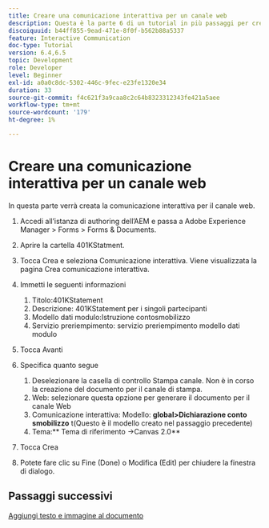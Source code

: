 ```yaml
---
title: Creare una comunicazione interattiva per un canale web
description: Questa è la parte 6 di un tutorial in più passaggi per creare il tuo primo documento di comunicazione interattiva. In questa parte verrà creata la comunicazione interattiva per il canale web.
discoiquuid: b44ff855-9ead-471e-8f0f-b562b88a5337
feature: Interactive Communication
doc-type: Tutorial
version: 6.4,6.5
topic: Development
role: Developer
level: Beginner
exl-id: a0a0c8dc-5302-446c-9fec-e23fe1320e34
duration: 33
source-git-commit: f4c621f3a9caa8c2c64b8323312343fe421a5aee
workflow-type: tm+mt
source-wordcount: '179'
ht-degree: 1%

---
```


# Creare una comunicazione interattiva per un canale web

In questa parte verrà creata la comunicazione interattiva per il canale web.

1. Accedi all’istanza di authoring dell’AEM e passa a Adobe Experience Manager > Forms > Forms &amp; Documents.
1. Aprire la cartella 401KStatment.
1. Tocca Crea e seleziona Comunicazione interattiva. Viene visualizzata la pagina Crea comunicazione interattiva.
1. Immetti le seguenti informazioni

   1. Titolo:401KStatement
   1. Descrizione: 401KStatement per i singoli partecipanti
   1. Modello dati modulo:Istruzione contosmobilizzo
   1. Servizio preriempimento: servizio preriempimento modello dati modulo

1. Tocca Avanti
1. Specifica quanto segue

   1. Deselezionare la casella di controllo Stampa canale. Non è in corso la creazione del documento per il canale di stampa.
   1. Web: selezionare questa opzione per generare il documento per il canale Web
   1. Comunicazione interattiva: Modello: **global>Dichiarazione conto smobilizzo** t(Questo è il modello creato nel passaggio precedente)
   1. Tema:** Tema di riferimento ->Canvas 2.0**

1. Tocca Crea
1. Potete fare clic su Fine (Done) o Modifica (Edit) per chiudere la finestra di dialogo.

## Passaggi successivi

[Aggiungi testo e immagine al documento](./partseven.md)
